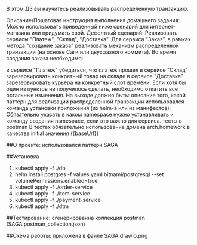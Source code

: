 В этом ДЗ вы научитесь реализовывать распределенную транзакцию.


Описание/Пошаговая инструкция выполнения домашнего задания:
Можно использовать приведенный ниже сценарий для интернет-магазина или придумать свой.
Дефолтный сценарий:
Реализовать сервисы "Платеж", "Склад", "Доставка".
Для сервиса "Заказ", в рамках метода "создание заказа" реализовать механизм распределенной транзакции (на основе Саги или двухфазного коммита).
Во время создания заказа необходимо:

в сервисе "Платеж" убедиться, что платеж прошел
в сервисе "Склад" зарезервировать конкретный товар на складе
в сервисе "Доставка" зарезервировать курьера на конкретный слот времени.
Если хотя бы один из пунктов не получилось сделать, необходимо откатить все остальные изменения.
На выходе должно быть:
описание того, какой паттерн для реализации распределенной транзакции использовался
команда установки приложения (из helm-а или из манифестов). Обязательно указать в каком namespace нужно устанавливать и команду создания namespace, если это важно для сервиса.
тесты в postman
В тестах обязательно
использование домена arch.homework в качестве initial значения {{baseUrl}}

##О проекте: использовался паттерн SAGA

##Установка

1. kubectl apply -f ./db
2. helm install postgres -f values.yaml bitnami/postgresql --set volumePermissions.enabled=true
3. kubectl apply -f ./order-service
4. kubectl apply -f ./item-service
5. kubectl apply -f ./payment-service
6. kubectl apply -f ./dtm
   
##Тестирование: сгенерированна коллекция postman (SAGA.postman_collection.json)

##Схема работы: приложена в файле SAGA.drawio.png
